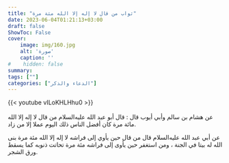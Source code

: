 ```yaml
---
title: "ثواب من قال لا إله إلا الله مئة مرة"
date: 2023-06-04T01:21:13+03:00
draft: false
ShowToc: False
cover:
    image: img/160.jpg
    alt: 'صورة'
    caption: ''
#    hidden: false
summary: 
tags: [""]
categories: ["الدعاء والذكر"]
---
```

{{< youtube vILoKHLHhu0 >}}  
 <br>
عن هشام بن سالم وأبي أيوب قال : قال أبو عبد الله عليه‌السلام
من قال لا إله إلا الله مائة مرة كان أفضل الناس ذلك اليوم عملا إلا
من زاد.

عن أبي عبد الله عليه‌السلام قال من قال
حين يأوي إلى فراشه لا إله إلا الله مئة مرة بنى الله له بيتا في الجنة ،
ومن استغفر حين يأوى إلى فراشه مئة مرة تحاتت ذنوبه كما يسقط ورق الشجر.

